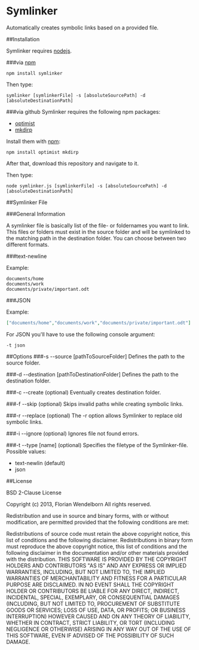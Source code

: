 Symlinker
=========

Automatically creates symbolic links based on a provided file.

##Installation

Symlinker requires [nodejs](http://nodejs.org/).

###via [npm](http://github.com/isaacs/npm)

    npm install symlinker

Then type:

    symlinker [symlinkerFile] -s [absoluteSourcePath] -d [absoluteDestinationPath]

###via github
Symlinker requires the following npm packages:
- [optimist](https://github.com/substack/node-optimist)
- [mkdirp](https://github.com/substack/node-mkdirp)

Install them with [npm](http://github.com/isaacs/npm):

    npm install optimist mkdirp

After that, download this repository and navigate to it.

Then type:

    node symlinker.js [symlinkerFile] -s [absoluteSourcePath] -d [absoluteDestinationPath]

##Symlinker File

###General Information

A symlinker file is basically list of the file- or foldernames you want to link. This files or folders must exist in the source folder and will be symlinked to the matching path in the destination folder. You can choose between two different formats.

###text-newline

Example:
````text
documents/home
documents/work
documents/private/important.odt
````

###JSON

Example:
````json
["documents/home","documents/work","documents/private/important.odt"]
````
For JSON you'll have to use the following console argument:

    -t json

##Options
###-s --source [pathToSourceFolder]
Defines the path to the source folder.

###-d --destination [pathToDestinationFolder]
Defines the path to the destination folder.

###-c --create (optional)
Eventually creates destination folder.

###-f --skip (optional)
Skips invalid paths while creating symbolic links.

###-r --replace (optional)
The -r option allows Symlinker to replace old symbolic links.

###-i --ignore (optional)
Ignores file not found errors.

###-t --type [name] (optional)
Specifies the filetype of the Symlinker-file. Possible values:
- text-newlin (default)
- json

##License

BSD 2-Clause License

Copyright (c) 2013, Florian Wendelborn
All rights reserved.

Redistribution and use in source and binary forms, with or without modification, are permitted provided that the following conditions are met:

Redistributions of source code must retain the above copyright notice, this list of conditions and the following disclaimer.
Redistributions in binary form must reproduce the above copyright notice, this list of conditions and the following disclaimer in the documentation and/or other materials provided with the distribution.
THIS SOFTWARE IS PROVIDED BY THE COPYRIGHT HOLDERS AND CONTRIBUTORS "AS IS" AND ANY EXPRESS OR IMPLIED WARRANTIES, INCLUDING, BUT NOT LIMITED TO, THE IMPLIED WARRANTIES OF MERCHANTABILITY AND FITNESS FOR A PARTICULAR PURPOSE ARE DISCLAIMED. IN NO EVENT SHALL THE COPYRIGHT HOLDER OR CONTRIBUTORS BE LIABLE FOR ANY DIRECT, INDIRECT, INCIDENTAL, SPECIAL, EXEMPLARY, OR CONSEQUENTIAL DAMAGES (INCLUDING, BUT NOT LIMITED TO, PROCUREMENT OF SUBSTITUTE GOODS OR SERVICES; LOSS OF USE, DATA, OR PROFITS; OR BUSINESS INTERRUPTION) HOWEVER CAUSED AND ON ANY THEORY OF LIABILITY, WHETHER IN CONTRACT, STRICT LIABILITY, OR TORT (INCLUDING NEGLIGENCE OR OTHERWISE) ARISING IN ANY WAY OUT OF THE USE OF THIS SOFTWARE, EVEN IF ADVISED OF THE POSSIBILITY OF SUCH DAMAGE.
